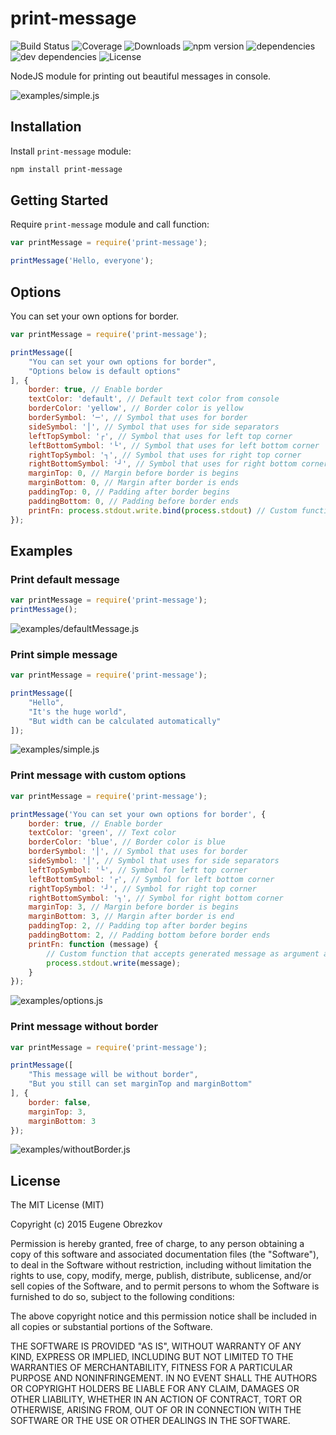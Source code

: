 # print-message

![Build Status](https://img.shields.io/travis/ghaiklor/node-print-message.svg) ![Coverage](https://img.shields.io/coveralls/ghaiklor/node-print-message.svg) ![Downloads](https://img.shields.io/npm/dm/print-message.svg) ![npm version](https://img.shields.io/npm/v/print-message.svg) ![dependencies](https://img.shields.io/david/ghaiklor/node-print-message.svg) ![dev dependencies](https://img.shields.io/david/dev/ghaiklor/node-print-message.svg) ![License](https://img.shields.io/npm/l/print-message.svg)

NodeJS module for printing out beautiful messages in console.

![examples/simple.js](https://cloud.githubusercontent.com/assets/3625244/6447416/d9d646d8-c11a-11e4-8ffe-7aca05fe9ce5.png)

## Installation

Install `print-message` module:

```bash
npm install print-message
```

## Getting Started

Require `print-message` module and call function:

```javascript
var printMessage = require('print-message');

printMessage('Hello, everyone');
```

## Options

You can set your own options for border.

```javascript
var printMessage = require('print-message');

printMessage([
    "You can set your own options for border",
    "Options below is default options"
], {
    border: true, // Enable border
    textColor: 'default', // Default text color from console
    borderColor: 'yellow', // Border color is yellow
    borderSymbol: '─', // Symbol that uses for border
    sideSymbol: '│', // Symbol that uses for side separators
    leftTopSymbol: '┌', // Symbol that uses for left top corner
    leftBottomSymbol: '└', // Symbol that uses for left bottom corner
    rightTopSymbol: '┐', // Symbol that uses for right top corner
    rightBottomSymbol: '┘', // Symbol that uses for right bottom corner
    marginTop: 0, // Margin before border is begins
    marginBottom: 0, // Margin after border is ends
    paddingTop: 0, // Padding after border begins
    paddingBottom: 0, // Padding before border ends
    printFn: process.stdout.write.bind(process.stdout) // Custom function for print generated message
});
```

## Examples

### Print default message

```javascript
var printMessage = require('print-message');
printMessage();
```

![examples/defaultMessage.js](https://cloud.githubusercontent.com/assets/3625244/6447402/b1a493ae-c11a-11e4-8e33-f04cf0a2cffc.png)

### Print simple message

```javascript
var printMessage = require('print-message');

printMessage([
    "Hello",
    "It's the huge world",
    "But width can be calculated automatically"
]);
```

![examples/simple.js](https://cloud.githubusercontent.com/assets/3625244/6447416/d9d646d8-c11a-11e4-8ffe-7aca05fe9ce5.png)

### Print message with custom options

```javascript
var printMessage = require('print-message');

printMessage('You can set your own options for border', {
    border: true, // Enable border
    textColor: 'green', // Text color
    borderColor: 'blue', // Border color is blue
    borderSymbol: '│', // Symbol that uses for border
    sideSymbol: '│', // Symbol that uses for side separators
    leftTopSymbol: '└', // Symbol for left top corner
    leftBottomSymbol: '┌', // Symbol for left bottom corner
    rightTopSymbol: '┘', // Symbol for right top corner
    rightBottomSymbol: '┐', // Symbol for right bottom corner
    marginTop: 3, // Margin before border is begins
    marginBottom: 3, // Margin after border is end
    paddingTop: 2, // Padding top after border begins
    paddingBottom: 2, // Padding bottom before border ends
    printFn: function (message) {
        // Custom function that accepts generated message as argument and print it
        process.stdout.write(message);
    }
});
```

![examples/options.js](https://cloud.githubusercontent.com/assets/3625244/6447409/c4d2acae-c11a-11e4-93b7-7465793ba4d4.png)

### Print message without border

```javascript
var printMessage = require('print-message');

printMessage([
    "This message will be without border",
    "But you still can set marginTop and marginBottom"
], {
    border: false,
    marginTop: 3,
    marginBottom: 3
});
```

![examples/withoutBorder.js](https://cloud.githubusercontent.com/assets/3625244/6447427/e818bf3c-c11a-11e4-97f5-5bb33a67349f.png)

## License

The MIT License (MIT)

Copyright (c) 2015 Eugene Obrezkov

Permission is hereby granted, free of charge, to any person obtaining a copy
of this software and associated documentation files (the "Software"), to deal
in the Software without restriction, including without limitation the rights
to use, copy, modify, merge, publish, distribute, sublicense, and/or sell
copies of the Software, and to permit persons to whom the Software is
furnished to do so, subject to the following conditions:

The above copyright notice and this permission notice shall be included in all
copies or substantial portions of the Software.

THE SOFTWARE IS PROVIDED "AS IS", WITHOUT WARRANTY OF ANY KIND, EXPRESS OR
IMPLIED, INCLUDING BUT NOT LIMITED TO THE WARRANTIES OF MERCHANTABILITY,
FITNESS FOR A PARTICULAR PURPOSE AND NONINFRINGEMENT. IN NO EVENT SHALL THE
AUTHORS OR COPYRIGHT HOLDERS BE LIABLE FOR ANY CLAIM, DAMAGES OR OTHER
LIABILITY, WHETHER IN AN ACTION OF CONTRACT, TORT OR OTHERWISE, ARISING FROM,
OUT OF OR IN CONNECTION WITH THE SOFTWARE OR THE USE OR OTHER DEALINGS IN THE
SOFTWARE.
